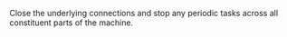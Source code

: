 Close the underlying connections and stop any periodic tasks across all constituent parts of the machine.
